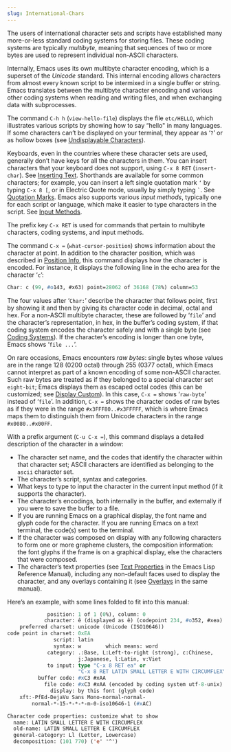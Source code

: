 ```yaml
---
slug: International-Chars
---
```


The users of international character sets and scripts have established many more-or-less standard coding systems for storing files. These coding systems are typically *multibyte*, meaning that sequences of two or more bytes are used to represent individual non-ASCII characters.

Internally, Emacs uses its own multibyte character encoding, which is a superset of the *Unicode* standard. This internal encoding allows characters from almost every known script to be intermixed in a single buffer or string. Emacs translates between the multibyte character encoding and various other coding systems when reading and writing files, and when exchanging data with subprocesses.

The command `C-h h` (`view-hello-file`) displays the file `etc/HELLO`, which illustrates various scripts by showing how to say “hello" in many languages. If some characters can’t be displayed on your terminal, they appear as ‘`?`’ or as hollow boxes (see [Undisplayable Characters](Undisplayable-Characters)).

Keyboards, even in the countries where these character sets are used, generally don’t have keys for all the characters in them. You can insert characters that your keyboard does not support, using `C-x 8 RET` (`insert-char`). See [Inserting Text](Inserting-Text). Shorthands are available for some common characters; for example, you can insert a left single quotation mark `‘` by typing `C-x 8 [`, or in Electric Quote mode, usually by simply typing `` ` ``. See [Quotation Marks](Quotation-Marks). Emacs also supports various *input methods*, typically one for each script or language, which make it easier to type characters in the script. See [Input Methods](Input-Methods).

The prefix key `C-x RET` is used for commands that pertain to multibyte characters, coding systems, and input methods.

The command `C-x =` (`what-cursor-position`) shows information about the character at point. In addition to the character position, which was described in [Position Info](Position-Info), this command displays how the character is encoded. For instance, it displays the following line in the echo area for the character ‘`c`’:

```lisp
Char: c (99, #o143, #x63) point=28062 of 36168 (78%) column=53
```

The four values after ‘`Char:`’ describe the character that follows point, first by showing it and then by giving its character code in decimal, octal and hex. For a non-ASCII multibyte character, these are followed by ‘`file`’ and the character’s representation, in hex, in the buffer’s coding system, if that coding system encodes the character safely and with a single byte (see [Coding Systems](Coding-Systems)). If the character’s encoding is longer than one byte, Emacs shows ‘`file ...`’.

On rare occasions, Emacs encounters *raw bytes*: single bytes whose values are in the range 128 (0200 octal) through 255 (0377 octal), which Emacs cannot interpret as part of a known encoding of some non-ASCII character. Such raw bytes are treated as if they belonged to a special character set `eight-bit`; Emacs displays them as escaped octal codes (this can be customized; see [Display Custom](Display-Custom)). In this case, `C-x =` shows ‘`raw-byte`’ instead of ‘`file`’. In addition, `C-x =` shows the character codes of raw bytes as if they were in the range `#x3FFF80..#x3FFFFF`, which is where Emacs maps them to distinguish them from Unicode characters in the range `#x0080..#x00FF`.

With a prefix argument (`C-u C-x =`), this command displays a detailed description of the character in a window:

*   The character set name, and the codes that identify the character within that character set; ASCII characters are identified as belonging to the `ascii` character set.
*   The character’s script, syntax and categories.
*   What keys to type to input the character in the current input method (if it supports the character).
*   The character’s encodings, both internally in the buffer, and externally if you were to save the buffer to a file.
*   If you are running Emacs on a graphical display, the font name and glyph code for the character. If you are running Emacs on a text terminal, the code(s) sent to the terminal.
*   If the character was composed on display with any following characters to form one or more grapheme clusters, the composition information: the font glyphs if the frame is on a graphical display, else the characters that were composed.
*   The character’s text properties (see [Text Properties](https://www.gnu.org/software/emacs/manual/html_mono/elisp.html#Text-Properties) in the Emacs Lisp Reference Manual), including any non-default faces used to display the character, and any overlays containing it (see [Overlays](https://www.gnu.org/software/emacs/manual/html_mono/elisp.html#Overlays) in the same manual).

Here’s an example, with some lines folded to fit into this manual:

```lisp
             position: 1 of 1 (0%), column: 0
            character: ê (displayed as ê) (codepoint 234, #o352, #xea)
    preferred charset: unicode (Unicode (ISO10646))
code point in charset: 0xEA
               script: latin
               syntax: w        which means: word
             category: .:Base, L:Left-to-right (strong), c:Chinese,
                       j:Japanese, l:Latin, v:Viet
             to input: type "C-x 8 RET ea" or
                       "C-x 8 RET LATIN SMALL LETTER E WITH CIRCUMFLEX"
          buffer code: #xC3 #xAA
            file code: #xC3 #xAA (encoded by coding system utf-8-unix)
              display: by this font (glyph code)
    xft:-PfEd-DejaVu Sans Mono-normal-normal-
        normal-*-15-*-*-*-m-0-iso10646-1 (#xAC)

Character code properties: customize what to show
  name: LATIN SMALL LETTER E WITH CIRCUMFLEX
  old-name: LATIN SMALL LETTER E CIRCUMFLEX
  general-category: Ll (Letter, Lowercase)
  decomposition: (101 770) ('e' '^')
```
